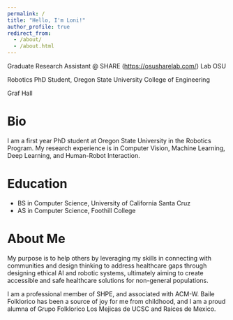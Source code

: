 ```yaml
---
permalink: /
title: "Hello, I'm Loni!"
author_profile: true
redirect_from: 
  - /about/
  - /about.html
---
```


Graduate Research Assistant @ SHARE (https://osusharelab.com/) Lab OSU

Robotics PhD Student, Oregon State University College of Engineering

Graf Hall

Bio
=======

I am a first year PhD student at Oregon State University in the Robotics Program. My research experience is in Computer Vision, Machine Learning, Deep Learning, and Human-Robot Interaction.  

Education
=======

- BS in Computer Science, University of California Santa Cruz
- AS in Computer Science, Foothill College

About Me
=======

My purpose is to help others by leveraging my skills in connecting with communities and design thinking to address healthcare gaps through designing ethical AI and robotic systems, ultimately aiming to create accessible and safe healthcare solutions for non-general populations.

I am a professional member of SHPE, and associated with ACM-W. Baile Folklorico has been a source of joy for me from childhood, and I am a proud alumna of Grupo Folklorico Los Mejicas de UCSC and Raices de Mexico. 


